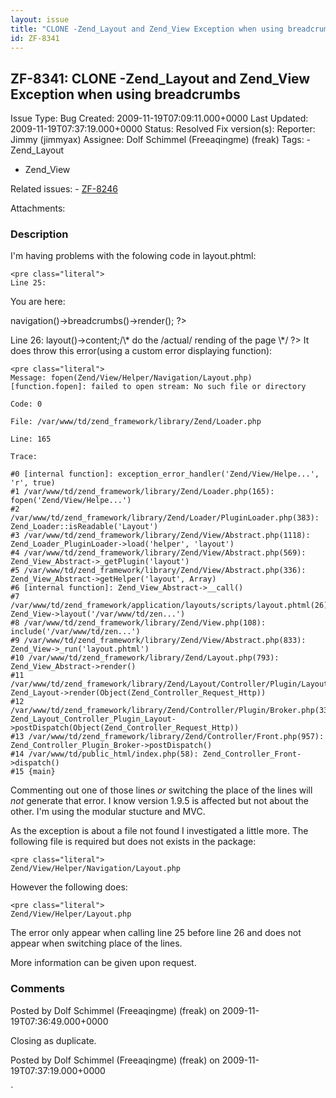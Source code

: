 ```yaml
---
layout: issue
title: "CLONE -Zend_Layout and Zend_View Exception when using breadcrumbs"
id: ZF-8341
---
```


ZF-8341: CLONE -Zend\_Layout and Zend\_View Exception when using breadcrumbs
----------------------------------------------------------------------------

 Issue Type: Bug Created: 2009-11-19T07:09:11.000+0000 Last Updated: 2009-11-19T07:37:19.000+0000 Status: Resolved Fix version(s): 
 Reporter:  Jimmy (jimmyax)  Assignee:  Dolf Schimmel (Freeaqingme) (freak)  Tags: - Zend\_Layout
- Zend\_View
 
 Related issues: - [ZF-8246](/issues/browse/ZF-8246)
 
 Attachments: 
### Description

I'm having problems with the folowing code in layout.phtml:

 
    <pre class="literal">
    Line 25:    

You are here:   
<?php echo $this->navigation()->breadcrumbs()->render(); ?>

 Line 26: <?php echo $this->layout()->content;/\* do the /actual/ rending of the page \*/ ?> It does throw this error(using a custom error displaying function):

 
    <pre class="literal">
    Message: fopen(Zend/View/Helper/Navigation/Layout.php) [function.fopen]: failed to open stream: No such file or directory
    
    Code: 0
    
    File: /var/www/td/zend_framework/library/Zend/Loader.php
    
    Line: 165
    
    Trace:
    
    #0 [internal function]: exception_error_handler('Zend/View/Helpe...', 'r', true)
    #1 /var/www/td/zend_framework/library/Zend/Loader.php(165): fopen('Zend/View/Helpe...')
    #2 /var/www/td/zend_framework/library/Zend/Loader/PluginLoader.php(383): Zend_Loader::isReadable('Layout')
    #3 /var/www/td/zend_framework/library/Zend/View/Abstract.php(1118): Zend_Loader_PluginLoader->load('helper', 'layout')
    #4 /var/www/td/zend_framework/library/Zend/View/Abstract.php(569): Zend_View_Abstract->_getPlugin('layout')
    #5 /var/www/td/zend_framework/library/Zend/View/Abstract.php(336): Zend_View_Abstract->getHelper('layout', Array)
    #6 [internal function]: Zend_View_Abstract->__call()
    #7 /var/www/td/zend_framework/application/layouts/scripts/layout.phtml(26): Zend_View->layout('/var/www/td/zen...')
    #8 /var/www/td/zend_framework/library/Zend/View.php(108): include('/var/www/td/zen...')
    #9 /var/www/td/zend_framework/library/Zend/View/Abstract.php(833): Zend_View->_run('layout.phtml')
    #10 /var/www/td/zend_framework/library/Zend/Layout.php(793): Zend_View_Abstract->render()
    #11 /var/www/td/zend_framework/library/Zend/Layout/Controller/Plugin/Layout.php(142): Zend_Layout->render(Object(Zend_Controller_Request_Http))
    #12 /var/www/td/zend_framework/library/Zend/Controller/Plugin/Broker.php(331): Zend_Layout_Controller_Plugin_Layout->postDispatch(Object(Zend_Controller_Request_Http))
    #13 /var/www/td/zend_framework/library/Zend/Controller/Front.php(957): Zend_Controller_Plugin_Broker->postDispatch()
    #14 /var/www/td/public_html/index.php(58): Zend_Controller_Front->dispatch()
    #15 {main}


Commenting out one of those lines _or_ switching the place of the lines will _not_ generate that error. I know version 1.9.5 is affected but not about the other. I'm using the modular stucture and MVC.

As the exception is about a file not found I investigated a little more. The following file is required but does not exists in the package:

 
    <pre class="literal">
    Zend/View/Helper/Navigation/Layout.php


However the following does:

 
    <pre class="literal">
    Zend/View/Helper/Layout.php


The error only appear when calling line 25 before line 26 and does not appear when switching place of the lines.

More information can be given upon request.

 

 

### Comments

Posted by Dolf Schimmel (Freeaqingme) (freak) on 2009-11-19T07:36:49.000+0000

Closing as duplicate.

 

 

Posted by Dolf Schimmel (Freeaqingme) (freak) on 2009-11-19T07:37:19.000+0000

`

 

 